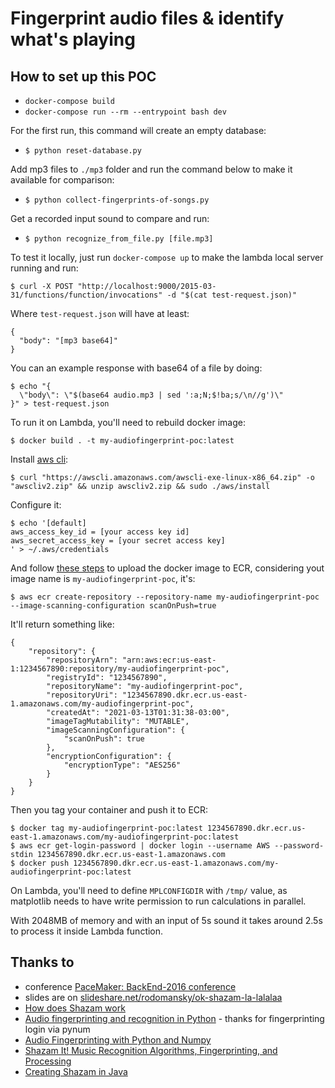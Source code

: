 # Fingerprint audio files & identify what's playing

## How to set up this POC

* `docker-compose build`
* `docker-compose run --rm --entrypoint bash dev`

For the first run, this command will create an empty database:
* `$ python reset-database.py`

Add mp3 files to `./mp3` folder and run the command below to make it available for comparison:
* `$ python collect-fingerprints-of-songs.py`

Get a recorded input sound to compare and run:
* `$ python recognize_from_file.py [file.mp3]`

To test it locally, just run `docker-compose up` to make the lambda local server running and run:

```
$ curl -X POST "http://localhost:9000/2015-03-31/functions/function/invocations" -d "$(cat test-request.json)"
```

Where `test-request.json` will have at least:

```
{
  "body": "[mp3 base64]"
}
```

You can an example response with base64 of a file by doing:

```
$ echo "{
  \"body\": \"$(base64 audio.mp3 | sed ':a;N;$!ba;s/\n//g')\"
}" > test-request.json
```

To run it on Lambda, you'll need to rebuild docker image:

```
$ docker build . -t my-audiofingerprint-poc:latest
```

Install [aws cli](https://docs.aws.amazon.com/cli/latest/userguide/cli-chap-welcome.html):

```
$ curl "https://awscli.amazonaws.com/awscli-exe-linux-x86_64.zip" -o "awscliv2.zip" && unzip awscliv2.zip && sudo ./aws/install
```

Configure it:

```
$ echo '[default]
aws_access_key_id = [your access key id]
aws_secret_access_key = [your secret access key]
' > ~/.aws/credentials
```

And follow [these steps](https://aws.amazon.com/fr/blogs/aws/new-for-aws-lambda-container-image-support/) to upload the docker image to ECR, considering yout image name is `my-audiofingerprint-poc`, it's:

```
$ aws ecr create-repository --repository-name my-audiofingerprint-poc --image-scanning-configuration scanOnPush=true
```

It'll return something like:

```
{
    "repository": {
        "repositoryArn": "arn:aws:ecr:us-east-1:1234567890:repository/my-audiofingerprint-poc",
        "registryId": "1234567890",
        "repositoryName": "my-audiofingerprint-poc",
        "repositoryUri": "1234567890.dkr.ecr.us-east-1.amazonaws.com/my-audiofingerprint-poc",
        "createdAt": "2021-03-13T01:31:38-03:00",
        "imageTagMutability": "MUTABLE",
        "imageScanningConfiguration": {
            "scanOnPush": true
        },
        "encryptionConfiguration": {
            "encryptionType": "AES256"
        }
    }
}
```

Then you tag your container and push it to ECR:

```
$ docker tag my-audiofingerprint-poc:latest 1234567890.dkr.ecr.us-east-1.amazonaws.com/my-audiofingerprint-poc:latest
$ aws ecr get-login-password | docker login --username AWS --password-stdin 1234567890.dkr.ecr.us-east-1.amazonaws.com
$ docker push 1234567890.dkr.ecr.us-east-1.amazonaws.com/my-audiofingerprint-poc:latest
```

On Lambda, you'll need to define `MPLCONFIGDIR` with `/tmp/` value, as matplotlib needs to have write permission to run calculations in parallel.

With 2048MB of memory and with an input of 5s sound it takes around 2.5s to process it inside Lambda function.

## Thanks to
- conference [PaceMaker: BackEnd-2016 conference](http://www.pacemaker.in.ua/BackEnd-2016/about)
- slides are on [slideshare.net/rodomansky/ok-shazam-la-lalalaa](http://www.slideshare.net/rodomansky/ok-shazam-la-lalalaa)
- [How does Shazam work](http://coding-geek.com/how-shazam-works/)
- [Audio fingerprinting and recognition in Python](https://github.com/worldveil/dejavu) - thanks for fingerprinting login via pynum
- [Audio Fingerprinting with Python and Numpy](http://willdrevo.com/fingerprinting-and-audio-recognition-with-python/)
- [Shazam It! Music Recognition Algorithms, Fingerprinting, and Processing](https://www.toptal.com/algorithms/shazam-it-music-processing-fingerprinting-and-recognition)
- [Creating Shazam in Java](http://royvanrijn.com/blog/2010/06/creating-shazam-in-java/)
